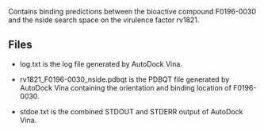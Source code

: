 Contains binding predictions between the bioactive compound F0196-0030 and the nside search space on the virulence factor rv1821.

## Files

- log.txt is the log file generated by AutoDock Vina.

- rv1821_F0196-0030_nside.pdbqt is the PDBQT file generated by AutoDock Vina containing the orientation and binding location of F0196-0030.

- stdoe.txt is the combined STDOUT and STDERR output of AutoDock Vina.

